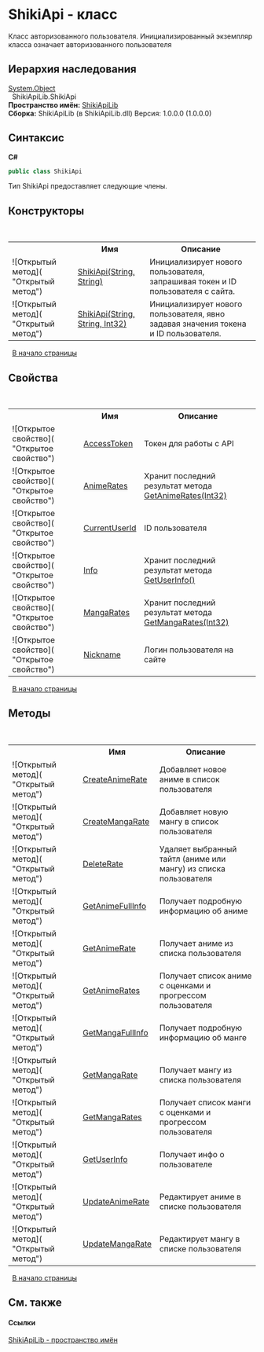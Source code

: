 # ShikiApi - класс
 

Класс авторизованного пользователя. Инициализированный экземпляр класса означает авторизованного пользователя


## Иерархия наследования
<a href="http://msdn2.microsoft.com/ru-ru/library/e5kfa45b" target="_blank">System.Object</a><br />&nbsp;&nbsp;ShikiApiLib.ShikiApi<br />
**Пространство имён:**&nbsp;<a href="N_ShikiApiLib">ShikiApiLib</a><br />**Сборка:**&nbsp;ShikiApiLib (в ShikiApiLib.dll) Версия: 1.0.0.0 (1.0.0.0)

## Синтаксис

**C#**<br />
``` C#
public class ShikiApi
```

Тип ShikiApi предоставляет следующие члены.


## Конструкторы
&nbsp;<table><tr><th></th><th>Имя</th><th>Описание</th></tr><tr><td>![Открытый метод]( "Открытый метод")</td><td><a href="M_ShikiApiLib_ShikiApi__ctor">ShikiApi(String, String)</a></td><td>
Инициализирует нового пользователя, запрашивая токен и ID пользователя с сайта.</td></tr><tr><td>![Открытый метод]( "Открытый метод")</td><td><a href="M_ShikiApiLib_ShikiApi__ctor_1">ShikiApi(String, String, Int32)</a></td><td>
Инициализирует нового пользователя, явно задавая значения токена и ID пользователя.</td></tr></table>&nbsp;
<a href="#shikiapi---класс">В начало страницы</a>

## Свойства
&nbsp;<table><tr><th></th><th>Имя</th><th>Описание</th></tr><tr><td>![Открытое свойство]( "Открытое свойство")</td><td><a href="P_ShikiApiLib_ShikiApi_AccessToken">AccessToken</a></td><td>
Токен для работы с API</td></tr><tr><td>![Открытое свойство]( "Открытое свойство")</td><td><a href="P_ShikiApiLib_ShikiApi_AnimeRates">AnimeRates</a></td><td>
Хранит последний результат метода <a href="M_ShikiApiLib_ShikiApi_GetAnimeRates">GetAnimeRates(Int32)</a></td></tr><tr><td>![Открытое свойство]( "Открытое свойство")</td><td><a href="P_ShikiApiLib_ShikiApi_CurrentUserId">CurrentUserId</a></td><td>
ID пользователя</td></tr><tr><td>![Открытое свойство]( "Открытое свойство")</td><td><a href="P_ShikiApiLib_ShikiApi_Info">Info</a></td><td>
Хранит последний результат метода <a href="M_ShikiApiLib_ShikiApi_GetUserInfo">GetUserInfo()</a></td></tr><tr><td>![Открытое свойство]( "Открытое свойство")</td><td><a href="P_ShikiApiLib_ShikiApi_MangaRates">MangaRates</a></td><td>
Хранит последний результат метода <a href="M_ShikiApiLib_ShikiApi_GetMangaRates">GetMangaRates(Int32)</a></td></tr><tr><td>![Открытое свойство]( "Открытое свойство")</td><td><a href="P_ShikiApiLib_ShikiApi_Nickname">Nickname</a></td><td>
Логин пользователя на сайте</td></tr></table>&nbsp;
<a href="#shikiapi---класс">В начало страницы</a>

## Методы
&nbsp;<table><tr><th></th><th>Имя</th><th>Описание</th></tr><tr><td>![Открытый метод]( "Открытый метод")</td><td><a href="M_ShikiApiLib_ShikiApi_CreateAnimeRate">CreateAnimeRate</a></td><td>
Добавляет новое аниме в список пользователя</td></tr><tr><td>![Открытый метод]( "Открытый метод")</td><td><a href="M_ShikiApiLib_ShikiApi_CreateMangaRate">CreateMangaRate</a></td><td>
Добавляет новую мангу в список пользователя</td></tr><tr><td>![Открытый метод]( "Открытый метод")</td><td><a href="M_ShikiApiLib_ShikiApi_DeleteRate">DeleteRate</a></td><td>
Удаляет выбранный тайтл (аниме или мангу) из списка пользователя</td></tr><tr><td>![Открытый метод]( "Открытый метод")</td><td><a href="M_ShikiApiLib_ShikiApi_GetAnimeFullInfo">GetAnimeFullInfo</a></td><td>
Получает подробную информацию об аниме</td></tr><tr><td>![Открытый метод]( "Открытый метод")</td><td><a href="M_ShikiApiLib_ShikiApi_GetAnimeRate">GetAnimeRate</a></td><td>
Получает аниме из списка пользователя</td></tr><tr><td>![Открытый метод]( "Открытый метод")</td><td><a href="M_ShikiApiLib_ShikiApi_GetAnimeRates">GetAnimeRates</a></td><td>
Получает список аниме с оценками и прогрессом пользователя</td></tr><tr><td>![Открытый метод]( "Открытый метод")</td><td><a href="M_ShikiApiLib_ShikiApi_GetMangaFullInfo">GetMangaFullInfo</a></td><td>
Получает подробную информацию об манге</td></tr><tr><td>![Открытый метод]( "Открытый метод")</td><td><a href="M_ShikiApiLib_ShikiApi_GetMangaRate">GetMangaRate</a></td><td>
Получает мангу из списка пользователя</td></tr><tr><td>![Открытый метод]( "Открытый метод")</td><td><a href="M_ShikiApiLib_ShikiApi_GetMangaRates">GetMangaRates</a></td><td>
Получает список манги с оценками и прогрессом пользователя</td></tr><tr><td>![Открытый метод]( "Открытый метод")</td><td><a href="M_ShikiApiLib_ShikiApi_GetUserInfo">GetUserInfo</a></td><td>
Получает инфо о пользователе</td></tr><tr><td>![Открытый метод]( "Открытый метод")</td><td><a href="M_ShikiApiLib_ShikiApi_UpdateAnimeRate">UpdateAnimeRate</a></td><td>
Редактирует аниме в списке пользователя</td></tr><tr><td>![Открытый метод]( "Открытый метод")</td><td><a href="M_ShikiApiLib_ShikiApi_UpdateMangaRate">UpdateMangaRate</a></td><td>
Редактирует мангу в списке пользователя</td></tr></table>&nbsp;
<a href="#shikiapi---класс">В начало страницы</a>

## См. также


#### Ссылки
<a href="N_ShikiApiLib">ShikiApiLib - пространство имён</a><br />